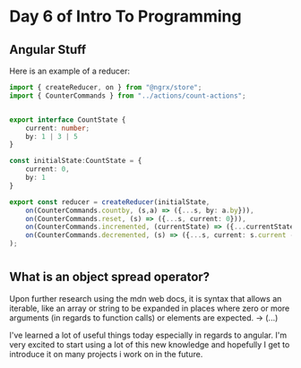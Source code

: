 # Day 6 of Intro To Programming


## Angular Stuff

Here is an example of a reducer:

```ts
import { createReducer, on } from "@ngrx/store";
import { CounterCommands } from "../actions/count-actions";


export interface CountState {
    current: number;
    by: 1 | 3 | 5
}

const initialState:CountState = {
    current: 0,
    by: 1
}

export const reducer = createReducer(initialState,
    on(CounterCommands.countby, (s,a) => ({...s, by: a.by})),
    on(CounterCommands.reset, (s) => ({...s, current: 0})),
    on(CounterCommands.incremented, (currentState) => ({...currentState, current: currentState.current + currentState.by})),
    on(CounterCommands.decremented, (s) => ({...s, current: s.current - s.by}))
);
```
#
## What is an object spread operator?

Upon further research using the mdn web docs, it is syntax that allows an iterable, like an array or string to be expanded in places where zero or more arguments (in regards to function calls) or elements are expected. -> (...)

I've learned a lot of useful things today especially in regards to angular. I'm very excited to start using a lot of this new knowledge and hopefully I get to introduce it on many projects i work on in the future.